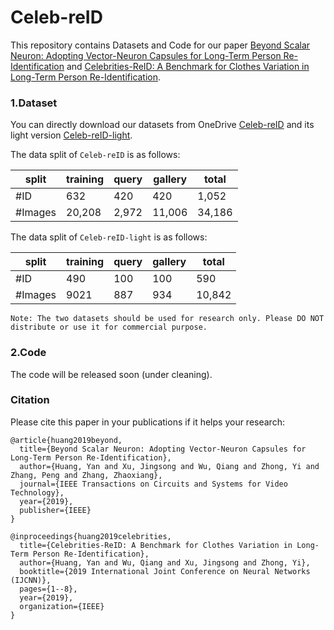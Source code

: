 # Celeb-reID

This repository contains Datasets and Code for our paper [Beyond Scalar Neuron: Adopting Vector-Neuron Capsules for Long-Term Person Re-Identification](https://ieeexplore.ieee.org/stamp/stamp.jsp?arnumber=8873614) and [Celebrities-ReID: A Benchmark for Clothes Variation in Long-Term Person Re-Identification](https://ieeexplore.ieee.org/stamp/stamp.jsp?arnumber=8851957).

### 1.Dataset
You can directly download our datasets from OneDrive [Celeb-reID](https://1drv.ms/u/s!Ats-N2hYCkEIgckQF5M5TCsBF0aQZQ?e=IKG16O) and its light version [Celeb-reID-light](https://1drv.ms/u/s!Ats-N2hYCkEIgckRrtd0HGhUZPqNcw?e=ziRTjb).

The data split of `Celeb-reID` is as follows:

| split  | training|query|gallery|total |
| -------| -----   |-----| ----- | -----| 
| #ID    | 632     |420  |420    |1,052 | 
| #Images| 20,208  |2,972|11,006 |34,186|

The data split of `Celeb-reID-light` is as follows:

| split  | training|query|gallery|total |
| -------| -----   |-----| ----- | -----| 
| #ID    | 490     |100  |100    |590   | 
| #Images| 9021    |887  |934    |10,842|

`Note: The two datasets should be used for research only. Please DO NOT distribute or use it for commercial purpose.`

### 2.Code
The code will be released soon (under cleaning).

### Citation
Please cite this paper in your publications if it helps your research:
```
@article{huang2019beyond,
  title={Beyond Scalar Neuron: Adopting Vector-Neuron Capsules for Long-Term Person Re-Identification},
  author={Huang, Yan and Xu, Jingsong and Wu, Qiang and Zhong, Yi and Zhang, Peng and Zhang, Zhaoxiang},
  journal={IEEE Transactions on Circuits and Systems for Video Technology},
  year={2019},
  publisher={IEEE}
}

@inproceedings{huang2019celebrities,
  title={Celebrities-ReID: A Benchmark for Clothes Variation in Long-Term Person Re-Identification},
  author={Huang, Yan and Wu, Qiang and Xu, Jingsong and Zhong, Yi},
  booktitle={2019 International Joint Conference on Neural Networks (IJCNN)},
  pages={1--8},
  year={2019},
  organization={IEEE}
}
